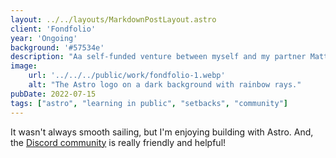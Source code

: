 ```yaml
---
layout: ../../layouts/MarkdownPostLayout.astro
client: 'Fondfolio'
year: 'Ongoing'
background: '#57534e'
description: "Aa self-funded venture between myself and my partner Matt. I make each book by hand and manage all of the day to day operations."
image:
    url: '../../../public/work/fondfolio-1.webp'
    alt: "The Astro logo on a dark background with rainbow rays."
pubDate: 2022-07-15
tags: ["astro", "learning in public", "setbacks", "community"]
---
```

It wasn't always smooth sailing, but I'm enjoying building with Astro. And, the [Discord community](https://astro.build/chat) is really friendly and helpful!